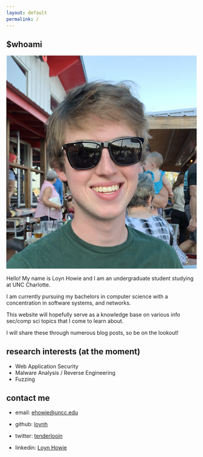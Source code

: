 ```yaml
---
layout: default
permalink: /
---
```


## $whoami

<img class="profile-picture" src="assets/selfpic3.jpg">

Hello! My name is Loyn Howie and I am an undergraduate student studying at UNC Charlotte.

I am currently pursuing my bachelors in computer science with a concentration in software systems, and networks.

This website will hopefully serve as a knowledge base on various info sec/comp sci topics that I come to learn about.

I will share these through numerous blog posts, so be on the lookout!

## research interests (at the moment)

* Web Application Security
* Malware Analysis / Reverse Engineering
* Fuzzing

## contact me

* email: [ehowie@uncc.edu](mailto:ehowie@uncc.edu)

* github: [loynh](https://github.com/loynh)

* twitter: [tenderlooin](https://twitter.com/tenderlooin)

* linkedin: [Loyn Howie](https://www.linkedin.com/in/loyn-howie-92b479192/)

